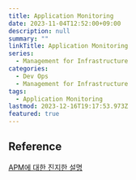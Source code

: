 ```yaml
---
title: Application Monitoring
date: 2023-11-04T12:52:00+09:00
description: null
summary: ""
linkTitle: Application Monitoring
series:  
  - Management for Infrastructure
categories:
  - Dev Ops
  - Management for Infrastructure
tags:
  - Application Monitoring
lastmod: 2023-12-16T19:17:53.973Z
featured: true
---
```


## Reference

[APM에 대한 진지한 설명](https://www.whatap.io/ko/blog/19/index.html)
